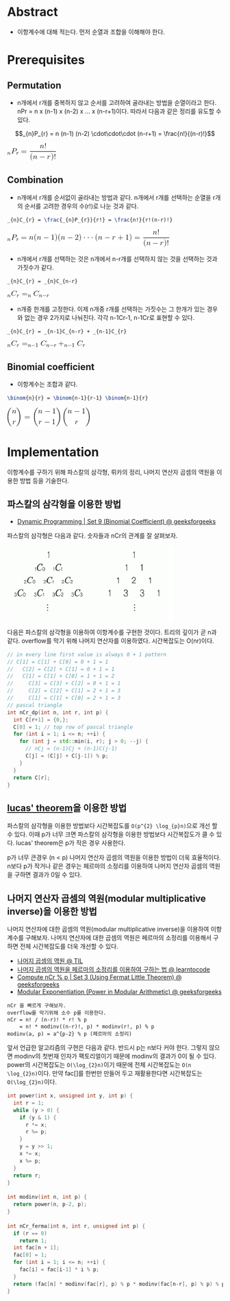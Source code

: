 # Abstract

- 이항계수에 대해 적는다. 먼저 순열과 조합을 이해해야 한다.

# Prerequisites

## Permutation

- n개에서 r개를 중복하지 않고 순서를 고려하여 골라내는 방법을 순열이라고 한다. 
  nPr = n x (n-1) x (n-2) x ... x (n-r+1)이다. 따라서 다음과 같은 
  정리를 유도할 수 있다.

```math
_{n}P_{r} = n (n-1) (n-2) \cdot\cdot\cdot (n-r+1) = \frac{n!}{(n-r)!}
```

![](dynamic_permutation.png)

## Combination

- n개에서 r개를 순서없이 골라내는 방법과 같다. n개에서 r개를 선택하는 순열을
  r개의 순서를 고려한 경우의 수(r!)로 나눈 것과 같다.

```latex
_{n}C_{r} = \frac{_{n}P_{r}}{r!} = \frac{n!}{r!(n-r)!}
```

![](dynamic_combination.png)

- n개에서 r개를 선택하는 것은 n개에서 n-r개를 선택하지 않는 것을
  선택하는 것과 가짓수가 같다.

```latex
_{n}C_{r} = _{n}C_{n-r}
```

![](dynamic_combination_1.png)

- n개중 한개를 고정한다. 이제 n개중 r개를 선택하는 가짓수는 그 한개가 있는 경우와
  없는 경우 2가지로 나눠진다. 각각 n-1Cr-1, n-1Cr로 표현할 수 있다. 

```latex
_{n}C_{r} = _{n-1}C_{n-r} + _{n-1}C_{r}
```

![](dynamic_combination_2.png)

## Binomial coefficient

- 이항계수는 조합과 같다.

```latex
\binom{n}{r} = \binom{n-1}{r-1} \binom{n-1}{r}
```

![](dynamic_binomial_coefficient.png)

# Implementation

이항계수를 구하기 위해 파스칼의 삼각형, 뤼카의 정리, 나머지 연산자
곱셈의 역원을 이용한 방법 등을 기술한다.

## 파스칼의 삼각형을 이용한 방법

* [Dynamic Programming | Set 9 (Binomial Coefficient) @ geeksforgeeks ](http://www.geeksforgeeks.org/dynamic-programming-set-9-binomial-coefficient/)

파스칼의 삼각형은 다음과 같다. 숫자들과 nCr의 관계를 잘 살펴보자.

![](../_img/paskal_triangle.png)

다음은 파스칼의 삼각형을 이용하여 이항계수를 구현한 것이다.  트리의
깊이가 곧 n과 같다.  overflow를 막기 위해 나머지 연산자를 이용하였다.
시간복잡도는 O(nr)이다.

```cpp
// in every line first value is always 0 + 1 pattern
// C[1] = C[1] + C[0] = 0 + 1 = 1
//   C[2] = C[2] + C[1] = 0 + 1 = 1
//   C[1] = C[1] + C[0] = 1 + 1 = 2
//     C[3] = C[3] + C[2] = 0 + 1 = 1
//     C[2] = C[2] + C[1] = 2 + 1 = 3
//     C[1] = C[1] + C[0] = 2 + 1 = 3
// pascal triangle
int nCr_dp(int n, int r, int p) {
  int C[r+1] = {0,};
  C[0] = 1; // top row of pascal triangle
  for (int i = 1; i <= n; ++i) {
    for (int j = std::min(i, r); j > 0; --j) {
      // nCj = (n-1)Cj + (n-1)C(j-1)
      C[j] = (C[j] + C[j-1]) % p;
    }
  }
  return C[r];
}
```

## [lucas' theorem](number_lucas.md)을 이용한 방법

파스칼의 삼각형을 이용한 방법보다 시간복잡도를 `O(p^{2} \log_{p}n)`으로 개선 할 수 있다.
이때 p가 너무 크면 파스칼의 삼각형을 이용한 방법보다 시간복잡도가 클 수 있다.
lucas' theorem은 p가 작은 경우 사용한다. 

p가 너무 큰경우 (n < p) 나머지 연산자 곱셈의 역원을 이용한 방법이 더욱
효율적이다. n보다 p가 작거나 같은 경우는 페르마의 소정리를 이용하여
나머지 연산자 곱셈의 역원을 구하면 결과가 0일 수 있다.

## 나머지 연산자 곱셈의 역원(modular multiplicative inverse)을 이용한 방법

나머지 연산자에 대한 곱셈의 역원(modular multiplicative inverse)을
이용하여 이항계수를 구해보자. 나머지 연산자에 대한 곱셈의 역원은
페르마의 소정리를 이용해서 구하면 전체 시간복잡도를 더욱 개선할 수 있다.

* [나머지 곱셈의 역원 @ TIL](https://github.com/iamslash/TIL/tree/master/numbertheory#나머지-곱셈의-역원-modular-multiplicative-inverse)
* [나머지 곱셈의 역원을 페르마의 소정리를 이용하여 구하는 법 @ learntocode](https://github.com/iamslash/learntocode/blob/master/doc/number_modular.md#페르마의-소정리fermats-little-theorem을-이용한-방법)
* [Compute nCr % p | Set 3 (Using Fermat Little Theorem) @ geeksforgeeks](http://www.geeksforgeeks.org/compute-ncr-p-set-3-using-fermat-little-theorem/)
* [Modular Exponentiation (Power in Modular Arithmetic) @ geeksforgeeks](http://www.geeksforgeeks.org/modular-exponentiation-power-in-modular-arithmetic/)

```
nCr 을 빠르게 구해보자.
overflow를 막기위해 소수 p를 이용한다.
nCr = n! / (n-r)! * r! % p
    = n! * modinv((n-r)!, p) * modinv(r!, p) % p
modinv(a, p) = a^{p-2} % p (페르마의 소정리) 
```

앞서 언급한 알고리즘의 구현은 다음과 같다. 반드시 p는 n보다 커야 한다.
그렇지 않으면 modinv의 첫번재 인자가 팩토리얼이기 때문에 modinv의
결과가 0이 될 수 있다. power의 시간복잡도는 `O(\log_{2}n)`이기 때문에
전체 시간복잡도는 `O(n \log_{2}n)`이다.  만약 fac[]를 한번만 만들어
두고 재활용한다면 시간복잡도는 `O(\log_{2}n)`이다.

```cpp
int power(int x, unsigned int y, int p) {
  int r = 1;
  while (y > 0) {
    if (y & 1) {
      r *= x;
      r %= p;
    }
    y = y >> 1;
    x *= x;
    x %= p;
  }
  return r;
}

int modinv(int n, int p) {
  return power(n, p-2, p);
}

int nCr_ferma(int n, int r, unsigned int p) {
  if (r == 0)
    return 1;
  int fac[n + 1];
  fac[0] = 1;
  for (int i = 1; i <= n; ++i) {
    fac[i] = fac[i-1] * i % p;
  }
  return (fac[n] * modinv(fac[r], p) % p * modinv(fac[n-r], p) % p) % p;
}
```
